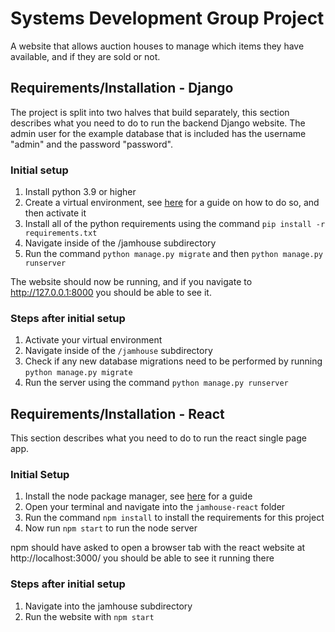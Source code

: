 # Systems Development Group Project

A website that allows auction houses to manage which items they have available, and if they are sold or not.

## Requirements/Installation - Django

The project is split into two halves that build separately, this section describes what you need to do to run the backend Django website. The admin user for the example database that is included has the username "admin" and the password "password".

### Initial setup

1. Install python 3.9 or higher
2. Create a virtual environment, see [here](https://realpython.com/python-virtual-environments-a-primer/) for a guide on how to do so, and then activate it
3. Install all of the python requirements using the command `pip install -r requirements.txt`
4. Navigate inside of the /jamhouse subdirectory
5. Run the command `python manage.py migrate` and then `python manage.py runserver`

The website should now be running, and if you navigate to http://127.0.0.1:8000 you should be able to see it.

### Steps after initial setup

1. Activate your virtual environment
2. Navigate inside of the `/jamhouse` subdirectory
3. Check if any new database migrations need to be performed by running `python manage.py migrate`
4. Run the server using the command `python manage.py runserver`

## Requirements/Installation - React

This section describes what you need to do to run the react single page app.

### Initial Setup

1. Install the node package manager, see [here](https://kinsta.com/blog/how-to-install-node-js/) for a guide
2. Open your terminal and navigate into the `jamhouse-react` folder
3. Run the command `npm install` to install the requirements for this project
4. Now run `npm start` to run the node server

npm should have asked to open a browser tab with the react website at http://localhost:3000/ you should be able to see it running there

### Steps after initial setup

1. Navigate into the jamhouse subdirectory
2. Run the website with `npm start`
